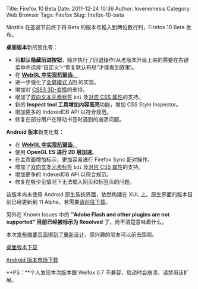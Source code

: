 Title: Firefox 10 Beta
Date: 2011-12-24 10:36
Author: lovenemesis
Category: Web Browser
Tags: Firefox
Slug: firefox-10-beta

Mozilla 在圣诞节前终于将 Beta 的版本号推入到两位数行列，Firefox 10 Beta
发布。

**桌面版本**新的变化有：

-   将**默认隐藏前进按钮**，除非执行了回退操作(从老版本升级上来的需要在右键菜单中选择“自定义”-“恢复默认布局”才能看到效果)。
-   在 [**WebGL
    中实现抗锯齿**。](https://bugzilla.mozilla.org/show_bug.cgi?id=615976)
-   进一步强化了[全屏模式
    API](https://wiki.mozilla.org/Platform/Features/Full_Screen_APIs)
    的实现。
-   增加对 [CSS3
    3D-变换](https://bugzilla.mozilla.org/show_bug.cgi?id=505115)的支持。
-   增加了[双向文本元素标签](https://bugzilla.mozilla.org/show_bug.cgi?id=613149)
    `bdi` 及[对应 CSS
    属性](https://bugzilla.mozilla.org/show_bug.cgi?id=662288)的支持。
-   新的 **Inspect tool 工具增加内容高亮**功能，增加 CSS Style
    Inspector。
-   增加更多的 IndexedDB API 以符合规范。
-   修复在部分用户在移动书签时遇到的崩溃问题。

**Android 版本**新变化有：

-   在 [**WebGL
    中实现抗锯齿**。](https://bugzilla.mozilla.org/show_bug.cgi?id=615976)
-   使用 **OpenGL ES 进行 2D 层加速**。
-   在主页面增加标示，更加容易进行 Firefox Sync 配对操作。
-   增加了[双向文本元素标签](https://bugzilla.mozilla.org/show_bug.cgi?id=613149)
    `bdi` 及[对应 CSS
    属性](https://bugzilla.mozilla.org/show_bug.cgi?id=662288)的支持。
-   增加更多的 IndexedDB API 以符合规范。
-   修复在极少见情况下无法载入网页和标签页的问题。

该版本尚未使用 Android 原生系统界面，依然构建在 XUL
上。原生界面的版本目前已经更新到 11
Alpha，若需要[请前往下载](http://ftp.mozilla.org/pub/mozilla.org/mobile/nightly/latest-birch-android/)。

另外在 Known Issues 中的 **“Adobe Flash and other plugins are not
supported” 目前已经被标示为 Resolved** 了，尚不清楚意味着什么。

本次[发布摘要页面得到了重新设计](http://www.mozilla.org/en-US/firefox/10.0beta/releasenotes/)，感兴趣的朋友可以前去围观。

[桌面版本下载](http://www.mozilla.com/firefox/channel/)

[Android
版本市场下载](https://market.android.com/details?id=org.mozilla.firefox_beta)

**PS：**个人发现本次版本跟 Weifox 0.7
不兼容，启动时会崩溃，请禁用该扩展。
